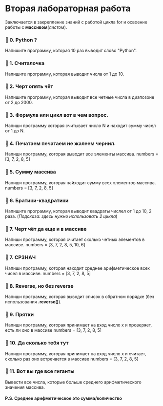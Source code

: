 # Вторая лабораторная работа
Заключается в закрепление знаний с работой цикла for и освоение работы с **массивом**(*листом*).

### 📌 0. Python ?
Напишите программу, которая 10 раз выводит слово "Python".


### 📌 1. Считалочка 
Напишите программу, которая выводит числа от 1 до 10.

### 📌 2. Черт опять чёт
Напишите программу, которая выводит все четные числа в диапозоне от 2 до 2000.

### 📌 3. Формула или цикл вот в чем вопрос. 
Напиши программу которая считывает число N и находит сумму чисел от 1 до N.

### 📌 4. Печатаем печатаем не жалеем чернил.
Напиши программу, которая выводит все элементы массива. numbers = [3, 7, 2, 8, 5]


### 📌 5.  Сумму массива
Напиши программу, которая найходит сумму всех элементов массива. numbers = [3, 7, 2, 8, 5]

### 📌 6. Братики-квадратики 
Напишите программу, которая выводит квадраты числел от 1 до 10, 2 раза. (*Подсказа: здесь нужно использовать 2 цикла*)

### 📌 7. Черт чёт да еще и в массиве
Напиши программу, которая считает сколько четных элементов в массиве. numbers = [3, 7, 2, 8, 5, 10, 6]

### 📌 7. СРЗНАЧ
Напиши программу, которая находит среднее арифметическое всех чисел в массиве. numbers = [3, 7, 2, 8, 5]


### 📌 8. Reverse, но без reverse
Напиши программу, которая выводит список в обратном порядке (без использования **.reverse()**).


### 📌 9. Прятки
Напиши программу, которая принимает на вход число x и проверяет, есть ли оно в массиве numbers = [3, 7, 2, 8, 5]

### 📌 10. Да сколько тебя тут
Напиши программу, которая принимает на вход число x и считает, сколько раз оно встречается в массиве numbers = [3, 7, 2, 8, 5]

### 📌 11. Вот вы где все гиганты
Вывести все числа, которые больше среднего арифметического значения массива.


#### P.S. Среднее арифметическое это сумма/количество